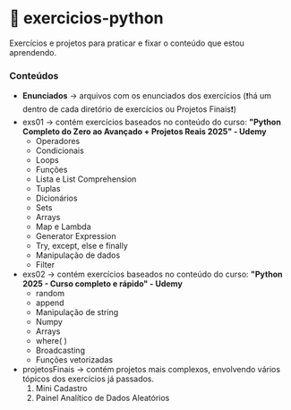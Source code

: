 # 🐍 exercicios-python
Exercícios e projetos para praticar e fixar o conteúdo que estou aprendendo.
### Conteúdos
* **Enunciados** -> arquivos com os enunciados dos exercícios (❗há um dentro de cada diretório de exercícios ou Projetos Finais❗)
* exs01 -> contém exercícios baseados no conteúdo do curso: **"Python Completo do Zero ao Avançado + Projetos Reais 2025" - Udemy**
  * Operadores
  * Condicionais
  * Loops
  * Funções
  * Lista e List Comprehension
  * Tuplas
  * Dicionários
  * Sets
  * Arrays
  * Map e Lambda
  * Generator Expression
  * Try, except, else e finally
  * Manipulação de dados
  * Filter
* exs02 -> contém exercícios baseados no conteúdo do curso: **"Python 2025 - Curso completo e rápido" - Udemy**
  * random
  * append
  * Manipulação de string
  * Numpy
  * Arrays
  * where( )
  * Broadcasting
  * Funções vetorizadas
* projetosFinais -> contém projetos mais complexos, envolvendo vários tópicos dos exercícios já passados.
  1. Mini Cadastro
  2. Painel Analítico de Dados Aleatórios
